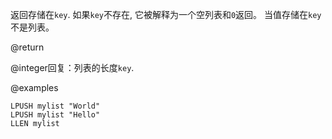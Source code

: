 返回存储在`key`.
如果`key`不存在, 它被解释为一个空列表和`0`返回。
当值存储在`key`不是列表。

@return

@integer回复：列表的长度`key`.

@examples

```cli
LPUSH mylist "World"
LPUSH mylist "Hello"
LLEN mylist
```
